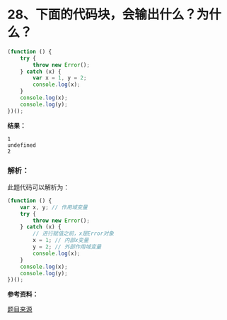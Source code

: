 # 28、下面的代码块，会输出什么？为什么？<i class='iconS'></i><i class='iconS'></i>

```js
(function () {
    try {
        throw new Error();
    } catch (x) {
        var x = 1, y = 2;
        console.log(x);
    }
    console.log(x);
    console.log(y);
})();
```

**结果：**

```
1
undefined
2
```

### 解析：

此题代码可以解析为：

```js
(function () {
    var x, y; // 作用域变量
    try {
        throw new Error();
    } catch (x) {
        // 进行赋值之前，x是Error对象
        x = 1; // 内部x变量
        y = 2; // 外部作用域变量
        console.log(x);
    }
    console.log(x);
    console.log(y);
})();
```


**参考资料：**

[题目来源](https://www.toptal.com/javascript/interview-questions)
